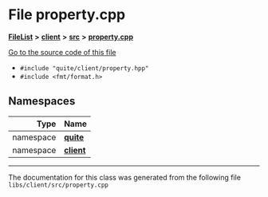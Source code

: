 

# File property.cpp



[**FileList**](files.md) **>** [**client**](dir_66fcfc6cbdc0959ca004c79e577b2983.md) **>** [**src**](dir_e2c39676c5a8632601778e1e1ba34ff3.md) **>** [**property.cpp**](client_2src_2property_8cpp.md)

[Go to the source code of this file](client_2src_2property_8cpp_source.md)



* `#include "quite/client/property.hpp"`
* `#include <fmt/format.h>`













## Namespaces

| Type | Name |
| ---: | :--- |
| namespace | [**quite**](namespacequite.md) <br> |
| namespace | [**client**](namespacequite_1_1client.md) <br> |





















































------------------------------
The documentation for this class was generated from the following file `libs/client/src/property.cpp`

